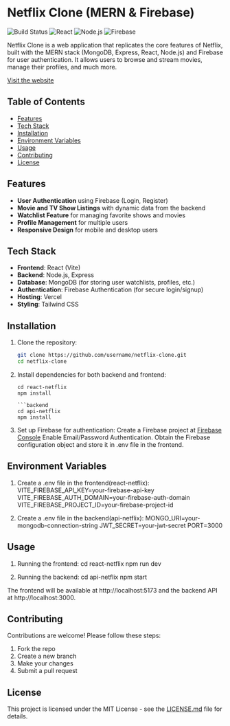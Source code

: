 # Netflix Clone (MERN & Firebase)

![Build Status](https://img.shields.io/badge/build-passing-brightgreen)
![React](https://img.shields.io/badge/React-18.x-blue)
![Node.js](https://img.shields.io/badge/Node.js-16.x-green)
![Firebase](https://img.shields.io/badge/Firebase-Auth-orange)

Netflix Clone is a web application that replicates the core features of Netflix, built with the MERN stack (MongoDB, Express, React, Node.js) and Firebase for user authentication. It allows users to browse and stream movies, manage their profiles, and much more.

[Visit the website](https://react-netflix-clone-sand.vercel.app/)

## Table of Contents
- [Features](#features)
- [Tech Stack](#tech-stack)
- [Installation](#installation)
- [Environment Variables](#environment-variables)
- [Usage](#usage)
- [Contributing](#contributing)
- [License](#license)

## Features
- **User Authentication** using Firebase (Login, Register)
- **Movie and TV Show Listings** with dynamic data from the backend
- **Watchlist Feature** for managing favorite shows and movies
- **Profile Management** for multiple users
- **Responsive Design** for mobile and desktop users

## Tech Stack
- **Frontend**: React (Vite)
- **Backend**: Node.js, Express
- **Database**: MongoDB (for storing user watchlists, profiles, etc.)
- **Authentication**: Firebase Authentication (for secure login/signup)
- **Hosting**: Vercel 
- **Styling**: Tailwind CSS

## Installation
1. Clone the repository:
   ```bash
   git clone https://github.com/username/netflix-clone.git
   cd netflix-clone

2. Install dependencies for both backend and frontend:
   ```frontend
   cd react-netflix
   npm install

   ```backend
   cd api-netflix
   npm install

3. Set up Firebase for authentication:
   Create a Firebase project at [Firebase Console](https://console.firebase.google.com/)
   Enable Email/Password Authentication.
   Obtain the Firebase configuration object and store it in .env file in the frontend.

## Environment Variables
1. Create a .env file in the frontend(react-netflix):
   VITE_FIREBASE_API_KEY=your-firebase-api-key
   VITE_FIREBASE_AUTH_DOMAIN=your-firebase-auth-domain
   VITE_FIREBASE_PROJECT_ID=your-firebase-project-id

2. Create a .env file in the backend(api-netflix):
   MONGO_URI=your-mongodb-connection-string
   JWT_SECRET=your-jwt-secret
   PORT=3000

## Usage
1. Running the frontend:
   cd react-netflix
   npm run dev

2. Running the backend:
   cd api-netflix
   npm start

The frontend will be available at http://localhost:5173 and the backend API at http://localhost:3000.

## Contributing
Contributions are welcome! Please follow these steps:
1. Fork the repo
2. Create a new branch
3. Make your changes
4. Submit a pull request

## License
This project is licensed under the MIT License - see the [LICENSE.md](LICENSE.md) file for details.